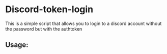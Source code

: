 # Discord-token-login
This is a simple script that allows you to login to a discord account without the password but with the authtoken

## Usage:
